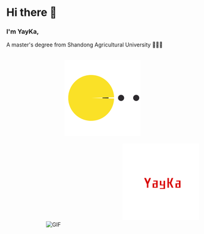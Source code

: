 # Hi there 👋

### I'm YayKa, 
A master's degree from Shandong Agricultural University 👨🏻‍💻 
<div align="center">
	<br>
	<img src="https://raw.githubusercontent.com/yaoyukang/myGithub/main/pacman.svg?sanitize=true" width="200" height="200">
	
</div>
<div align="right">
	<br>
	<img src="https://raw.githubusercontent.com/yaoyukang/myGithub/main/beijing.png?sanitize=true" width="200" height="200">
</div>

<img align="right" alt="GIF" src="https://github.com/VatanaChhorn/VatanaChhorn/blob/master/image_processing20200107-3552-13pkkb4.gif" width="400" height="300" />


